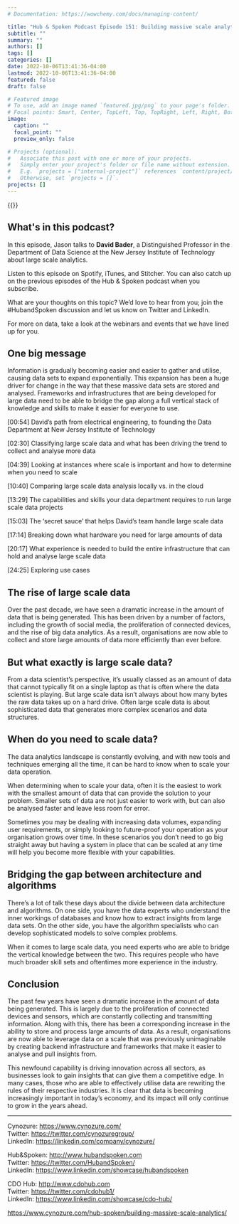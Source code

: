```yaml
---
# Documentation: https://wowchemy.com/docs/managing-content/

title: "Hub & Spoken Podcast Episode 151: Building massive scale analytics"
subtitle: ""
summary: ""
authors: []
tags: []
categories: []
date: 2022-10-06T13:41:36-04:00
lastmod: 2022-10-06T13:41:36-04:00
featured: false
draft: false

# Featured image
# To use, add an image named `featured.jpg/png` to your page's folder.
# Focal points: Smart, Center, TopLeft, Top, TopRight, Left, Right, BottomLeft, Bottom, BottomRight.
image:
  caption: ""
  focal_point: ""
  preview_only: false

# Projects (optional).
#   Associate this post with one or more of your projects.
#   Simply enter your project's folder or file name without extension.
#   E.g. `projects = ["internal-project"]` references `content/project/deep-learning/index.md`.
#   Otherwise, set `projects = []`.
projects: []
---
```


{{<youtube P1Si3E7qXTU>}}


## What's in this podcast? ##

In this episode, Jason talks to **David Bader**, a Distinguished Professor in the Department of Data Science at the New Jersey Institute of Technology about large scale analytics.

Listen to this episode on Spotify, iTunes, and Stitcher. You can also catch up on the previous episodes of the Hub & Spoken podcast when you subscribe.

What are your thoughts on this topic? We’d love to hear from you; join the #HubandSpoken discussion and let us know on Twitter and LinkedIn.

For more on data, take a look at the webinars and events that we have lined up for you.

 

## One big message ##

Information is gradually becoming easier and easier to gather and utilise, causing data sets to expand exponentially. This expansion has been a huge driver for change in the way that these massive data sets are stored and analysed. Frameworks and infrastructures that are being developed for large data need to be able to bridge the gap along a full vertical stack of knowledge and skills to make it easier for everyone to use. 

[00:54] David’s path from electrical engineering, to founding the Data Department at New Jersey Institute of Technology

[02:30] Classifying large scale data and what has been driving the trend to collect and analyse more data

[04:39] Looking at instances where scale is important and how to determine when you need to scale

[10:40] Comparing large scale data analysis locally vs. in the cloud

[13:29] The capabilities and skills your data department requires to run large scale data projects

[15:03] The ‘secret sauce’ that helps David’s team handle large scale data

[17:14] Breaking down what hardware you need for large amounts of data

[20:17] What experience is needed to build the entire infrastructure that can hold and analyse large scale data

[24:25] Exploring use cases



 

## The rise of large scale data ##

Over the past decade, we have seen a dramatic increase in the amount of data that is being generated. This has been driven by a number of factors, including the growth of social media, the proliferation of connected devices, and the rise of big data analytics. As a result, organisations are now able to collect and store large amounts of data more efficiently than ever before. 

## But what exactly is large scale data? ##

From a data scientist’s perspective, it’s usually classed as an amount of data that cannot typically fit on a single laptop as that is often where the data scientist is playing. But large scale data isn’t always about how many bytes the raw data takes up on a hard drive. Often large scale data is about sophisticated data that generates more complex scenarios and data structures. 

 

## When do you need to scale data? ##

The data analytics landscape is constantly evolving, and with new tools and techniques emerging all the time, it can be hard to know when to scale your data operation. 

When determining when to scale your data, often it is the easiest to work with the smallest amount of data that can provide the solution to your problem. Smaller sets of data are not just easier to work with, but can also be analysed faster and leave less room for error. 

Sometimes you may be dealing with increasing data volumes, expanding user requirements, or simply looking to future-proof your operation as your organisation grows over time. In these scenarios you don’t need to go big straight away but having a system in place that can be scaled at any time will help you become more flexible with your capabilities. 

 

## Bridging the gap between architecture and algorithms ##

There’s a lot of talk these days about the divide between data architecture and algorithms. On one side, you have the data experts who understand the inner workings of databases and know how to extract insights from large data sets. On the other side, you have the algorithm specialists who can develop sophisticated models to solve complex problems.

When it comes to large scale data, you need experts who are able to bridge the vertical knowledge between the two. This requires people who have much broader skill sets and oftentimes more experience in the industry. 

 

## Conclusion ##

The past few years have seen a dramatic increase in the amount of data being generated. This is largely due to the proliferation of connected devices and sensors, which are constantly collecting and transmitting information. Along with this, there has been a corresponding increase in the ability to store and process large amounts of data. As a result, organisations are now able to leverage data on a scale that was previously unimaginable by creating backend infrastructure and frameworks that make it easier to analyse and pull insights from.

This newfound capability is driving innovation across all sectors, as businesses look to gain insights that can give them a competitive edge. In many cases, those who are able to effectively utilise data are rewriting the rules of their respective industries. It is clear that data is becoming increasingly important in today’s economy, and its impact will only continue to grow in the years ahead.


---

Cynozure: https://www.cynozure.com/  
Twitter: https://twitter.com/cynozuregroup/  
LinkedIn: https://linkedin.com/company/cynozure/  

Hub&Spoken: http://www.hubandspoken.com  
Twitter: https://twitter.com/HubandSpoken/  
LinkedIn: https://www.linkedin.com/showcase/hubandspoken  

CDO Hub: http://www.cdohub.com  
Twitter: https://twitter.com/cdohub1/  
LinkedIn: https://www.linkedin.com/showcase/cdo-hub/


https://www.cynozure.com/hub-spoken/building-massive-scale-analytics/
